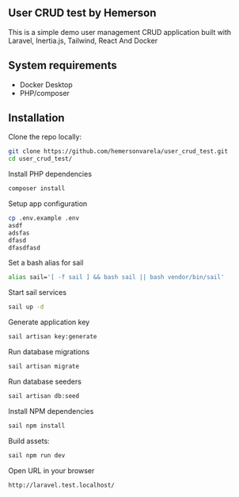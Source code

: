 ## User CRUD test by Hemerson
This is a simple demo user management CRUD application built with Laravel, Inertia.js, Tailwind, React And Docker

## System requirements 
- Docker Desktop
- PHP/composer

## Installation

Clone the repo locally:

```sh
git clone https://github.com/hemersonvarela/user_crud_test.git
cd user_crud_test/
```

Install PHP dependencies
```sh
composer install
```

Setup app configuration
```sh
cp .env.example .env
asdf
adsfas
dfasd
dfasdfasd

```

Set a bash alias for sail
```sh
alias sail='[ -f sail ] && bash sail || bash vendor/bin/sail'
```

Start sail services
```sh
sail up -d
```

Generate application key
```sh
sail artisan key:generate
```

Run database migrations
```sh
sail artisan migrate
```

Run database seeders
```sh
sail artisan db:seed
```

Install NPM dependencies
```sh
sail npm install
```

Build assets:

```sh
sail npm run dev
```

Open URL in your browser
```sh
http://laravel.test.localhost/
```
